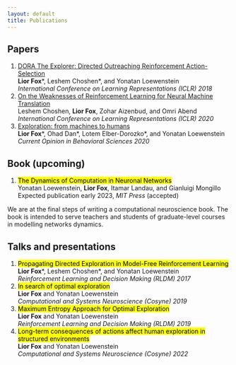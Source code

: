 ```yaml
---
layout: default
title: Publications
---
```


## Papers

1. [DORA The Explorer: Directed Outreaching Reinforcement Action-Selection](https://openreview.net/forum?id=ry1arUgCW)<br/>**Lior Fox**\*, Leshem Choshen\*, and Yonatan Loewenstein<br/>*International Conference on Learning Representations (ICLR) 2018* 
2. [On the Weaknesses of Reinforcement Learning for Neural Machine Translation](https://openreview.net/forum?id=H1eCw3EKvH)<br/>Leshem Choshen, **Lior Fox**, Zohar Aizenbud, and Omri Abend <br/>*International Conference on Learning Representations (ICLR) 2020* 
3. [Exploration: from machines to humans](https://www.sciencedirect.com/science/article/pii/S2352154620301236)<br/>**Lior Fox**\*, Ohad Dan\*, Lotem Elber-Dorozko\*, and Yonatan Loewenstein<br/>*Current Opinion in Behavioral Sciences 2020*


## Book (upcoming)
1. <mark>The Dynamics of Computation in Neuronal Networks</mark><br/>
Yonatan Loewenstein, **Lior Fox**, Itamar Landau, and Gianluigi Mongillo<br/>
Expected publication early 2023, *MIT Press* (accepted)

We are at the final steps of writing a computational neuroscience book. The book is intended to serve teachers and students of graduate-level courses in modelling networks dynamics.

## Talks and presentations
1. <mark>Propagating Directed Exploration in
Model-Free Reinforcement Learning</mark><br/>**Lior Fox**\*, Leshem Choshen\*, and Yonatan Loewenstein<br/> *Reinforcement Learning and Decision Making (RLDM) 2017*
1. <mark>In search of optimal exploration</mark><br/>**Lior Fox** and Yonatan Loewenstein<br/> *Computational and Systems Neuroscience (Cosyne) 2019*
2. <mark>Maximum Entropy Approach for Optimal Exploration</mark><br/>**Lior Fox** and Yonatan Loewenstein <br/>*Reinforcement Learning and Decision Making (RLDM) 2019*
3. <mark>Long-term consequences of actions affect human exploration in structured environments</mark><br/> **Lior Fox** and Yonatan Loewenstein <br/> *Computational and Systems Neuroscience (Cosyne) 2022*
